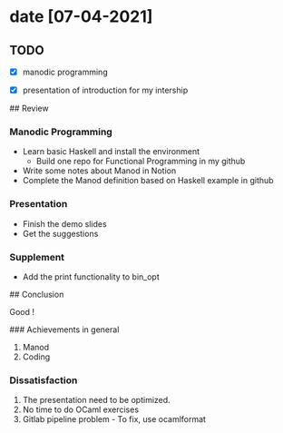 # date [07-04-2021]

## TODO

- [x] manodic programming
- [x] presentation of introduction for my intership


## Review

### Manodic Programming

- Learn basic Haskell and install the environment
	- Build one repo for Functional Programming in my github
- Write some notes about Manod in Notion
- Complete the Manod definition based on Haskell example in github


### Presentation

- Finish the demo slides
- Get the suggestions

### Supplement

- Add the print functionality to bin_opt

## Conclusion

Good !

### Achievements in general

1. Manod
2. Coding

### Dissatisfaction


1. The presentation need to be optimized.
2. No time to do OCaml exercises
3. Gitlab pipeline problem - To fix, use ocamlformat

